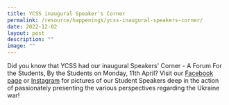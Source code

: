 ```yaml
---
title: YCSS inaugural Speaker's Corner
permalink: /resource/happenings/ycss-inaugural-speakers-corner/
date: 2022-12-02
layout: post
description: ""
image: ""
---
```


Did you know that YCSS had our inaugural Speakers' Corner - A Forum For the Students, By the Students on Monday, 11th April? Visit our [Facebook page](https://www.facebook.com/yuanching.official/) or [Instagram](https://www.instagram.com/p/CcSX9jxKhh6/?utm_source=ig_web_copy_link) for pictures of our Student Speakers deep in the action of passionately presenting the various perspectives regarding the Ukraine war!